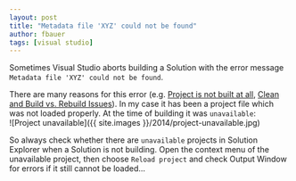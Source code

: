 ```yaml
---
layout: post
title: "Metadata file 'XYZ' could not be found"
author: fbauer
tags: [visual studio]
---
```


Sometimes Visual Studio aborts building a Solution with the error message  
`Metadata file 'XYZ' could not be found`.
<!--break-->

There are many reasons for this error (e.g. [Project is not built at all](http://stackoverflow.com/a/17723774), [Clean and Build vs. Rebuild Issues](http://stackoverflow.com/a/20692783)). In my case it has been a project file which was not loaded properly. At the time of building it was `unavailable`:  
![Project unavailable]({{ site.images }}/2014/project-unavailable.jpg)

So always check whether there are `unavailable` projects in Solution Explorer when a Solution is not building. Open the context menu of the unavailable project, then choose `Reload project` and check Output Window for errors if it still cannot be loaded...
